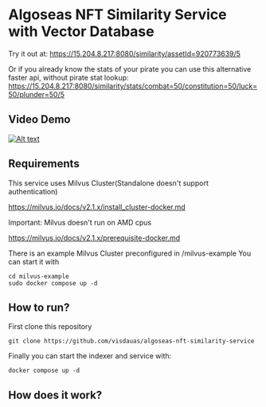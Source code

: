# Algoseas NFT Similarity Service with Vector Database

Try it out at:
https://15.204.8.217:8080/similarity/assetId=920773639/5

Or if you already know the stats of your pirate you can use this alternative faster api, without pirate stat lookup:
https://15.204.8.217:8080/similarity/stats/combat=50/constitution=50/luck=50/plunder=50/5

## Video Demo
[![Alt text](https://img.youtube.com/vi/rhalT2lN2YY/0.jpg)](https://www.youtube.com/watch?v=rhalT2lN2YY)

## Requirements

This service uses Milvus Cluster(Standalone doesn't support authentication)

https://milvus.io/docs/v2.1.x/install_cluster-docker.md

Important: Milvus doesn't run on AMD cpus

https://milvus.io/docs/v2.1.x/prerequisite-docker.md

There is an example Milvus Cluster preconfigured in /milvus-example
You can start it with

```
cd milvus-example
sudo docker compose up -d
```

## How to run?

First clone this repository
```
git clone https://github.com/visdauas/algoseas-nft-similarity-service

```

Finally you can start the indexer and service with:
```
docker compose up -d
```

## How does it work?




